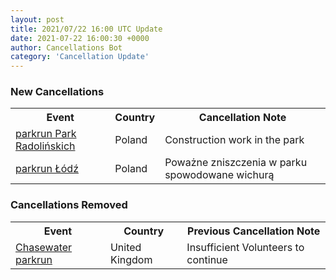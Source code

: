 ```yaml
---
layout: post
title: 2021/07/22 16:00 UTC Update
date: 2021-07-22 16:00:30 +0000
author: Cancellations Bot
category: 'Cancellation Update'
---
```


<h3>New Cancellations</h3>
<div class='hscrollable'>
<table style='width: 100%'>
    <tr>
        <th>Event</th>
        <th>Country</th>
        <th>Cancellation Note</th>
    </tr>
    <tr>
        <td><a href="https://www.parkrun.pl/parkradolinskich">parkrun Park Radolińskich</a></td>
        <td>Poland</td>
        <td>Construction work in the park</td>
    </tr>
    <tr>
        <td><a href="https://www.parkrun.pl/lodz">parkrun Łódź</a></td>
        <td>Poland</td>
        <td>Poważne zniszczenia w parku spowodowane wichurą</td>
    </tr>
</table>
</div>
<h3>Cancellations Removed</h3>
<div class='hscrollable'>
<table style='width: 100%'>
    <tr>
        <th>Event</th>
        <th>Country</th>
        <th>Previous Cancellation Note</th>
    </tr>
    <tr>
        <td><a href="https://www.parkrun.org.uk/chasewater">Chasewater parkrun</a></td>
        <td>United Kingdom</td>
        <td>Insufficient Volunteers to continue</td>
    </tr>
</table>
</div>
